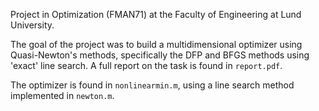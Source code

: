 Project in Optimization (FMAN71) at the Faculty of Engineering at Lund University.

The goal of the project was to build a multidimensional optimizer using Quasi-Newton's methods, specifically the DFP and BFGS methods using 'exact' line search. A full report on the task is found in <code>report.pdf</code>. 

The optimizer is found in <code>nonlinearmin.m</code>, using a line search method implemented in <code>newton.m</code>.

